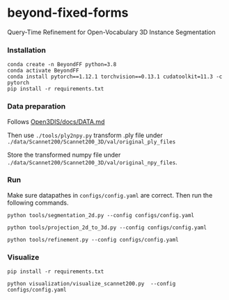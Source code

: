 # beyond-fixed-forms
Query-Time Refinement for Open-Vocabulary 3D Instance Segmentation

### Installation
```
conda create -n BeyondFF python=3.8
conda activate BeyondFF
conda install pytorch==1.12.1 torchvision==0.13.1 cudatoolkit=11.3 -c pytorch
pip install -r requirements.txt
```

### Data preparation
Follows [Open3DIS/docs/DATA.md](https://github.com/VinAIResearch/Open3DIS/blob/main/docs/DATA.md)

Then use `./tools/ply2npy.py` transform .ply file under `./data/Scannet200/Scannet200_3D/val/original_ply_files` 

Store the transformed numpy file under `./data/Scannet200/Scannet200_3D/val/original_npy_files`.

### Run
Make sure datapathes in `configs/config.yaml` are correct. Then run the following commands.
```
python tools/segmentation_2d.py --config configs/config.yaml
```

```
python tools/projection_2d_to_3d.py --config configs/config.yaml
```

```
python tools/refinement.py --config configs/config.yaml
```

### Visualize
```
pip install -r requirements.txt
```

```
python visualization/visualize_scannet200.py  --config configs/config.yaml
```
